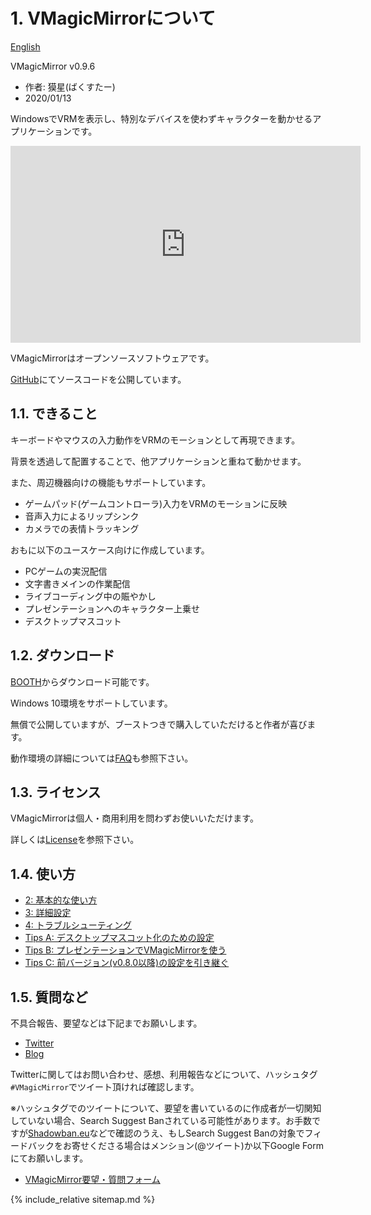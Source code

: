 
# 1. VMagicMirrorについて

[English](./en_index.html)

VMagicMirror v0.9.6

* 作者: 獏星(ばくすたー)
* 2020/01/13

WindowsでVRMを表示し、特別なデバイスを使わずキャラクターを動かせるアプリケーションです。

<iframe width="560" height="315" src="https://www.youtube.com/embed/jhGOnf8HOKk" frameborder="0" allow="accelerometer; autoplay; encrypted-media; gyroscope; picture-in-picture" allowfullscreen></iframe>

VMagicMirrorはオープンソースソフトウェアです。

[GitHub](https://github.com/malaybaku/VMagicMirror)にてソースコードを公開しています。


## 1.1. できること

キーボードやマウスの入力動作をVRMのモーションとして再現できます。

背景を透過して配置することで、他アプリケーションと重ねて動かせます。

また、周辺機器向けの機能もサポートしています。

* ゲームパッド(ゲームコントローラ)入力をVRMのモーションに反映
* 音声入力によるリップシンク
* カメラでの表情トラッキング

おもに以下のユースケース向けに作成しています。

* PCゲームの実況配信
* 文字書きメインの作業配信
* ライブコーディング中の賑やかし
* プレゼンテーションへのキャラクター上乗せ
* デスクトップマスコット

## 1.2. ダウンロード

[BOOTH](https://booth.pm/ja/items/1272298)からダウンロード可能です。

Windows 10環境をサポートしています。

無償で公開していますが、ブーストつきで購入していただけると作者が喜びます。

動作環境の詳細については[FAQ](./frequently_asked_questions.html)も参照下さい。

## 1.3. ライセンス

VMagicMirrorは個人・商用利用を問わずお使いいただけます。

詳しくは[License](./about_license.html)を参照下さい。

## 1.4. 使い方

* [2: 基本的な使い方](./get_started.html)
* [3: 詳細設定](./about_settings.html)
* [4: トラブルシューティング](./troubleshooting.html)
* [Tips A: デスクトップマスコット化のための設定](./tips_desktop_mascot.html)
* [Tips B: プレゼンテーションでVMagicMirrorを使う](./tips_presentation.html)
* [Tips C: 前バージョン(v0.8.0以降)の設定を引き継ぐ](./tips_load_prev_setting.html)

## 1.5. 質問など

不具合報告、要望などは下記までお願いします。

* [Twitter](https://twitter.com/baku_dreameater)
* [Blog](https://www.baku-dreameater.net/)

Twitterに関してはお問い合わせ、感想、利用報告などについて、ハッシュタグ`#VMagicMirror`でツイート頂ければ確認します。

※ハッシュタグでのツイートについて、要望を書いているのに作成者が一切関知していない場合、Search Suggest Banされている可能性があります。お手数ですが[Shadowban.eu](https://shadowban.eu/)などで確認のうえ、もしSearch Suggest Banの対象でフィードバックをお寄せくださる場合はメンション(@ツイート)か以下Google Formにてお願いします。

* [VMagicMirror要望・質問フォーム](https://forms.gle/ULLsY4C96ggZBfNw9)

{% include_relative sitemap.md %}
